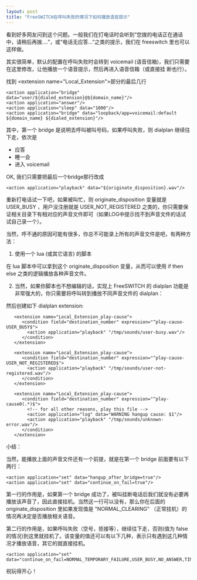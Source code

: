 ```yaml
---
layout: post
title: "FreeSWITCH在呼叫失败的情况下如何播放语音提示"
---
```


看到好多网友问到这个问题。一般我们在打电话时会听到“您拨的电话正在通话中，请稍后再拨....”，或“电话无应答...”之类的提示，我们在 freeswitch 里也可以这样做。

其实很简单，默认的配置在呼叫失败时会转到 voicemail (语音信箱)，我们只需要在这里修改，让他播放一个语音提示，然后再进入语音信箱（或直接挂 断也行）。

找到  &lt;extension name="Local\_Extension"&gt;部分的最后几行

	<action application="bridge" data="user/${dialed_extension}@${domain_name}"/>
	<action application="answer"/>
	<action application="sleep" data="1000"/>
	<action application="bridge" data="loopback/app=voicemail:default ${domain_name} ${dialed_extension}"/>

其中，第一个 bridge 是说明去呼叫被叫号码，如果呼叫失败，则 dialplan 继续往下走，依次是

* 应答
* 睡一会
* 进入 voicemail

OK, 我们只需要把最后一个bridge那行改成

	<action application="playback" data="${originate_disposition}.wav"/>


重新打电话试一下吧，如果被叫忙，则 originate\_disposition 变量就是 USER\_BUSY ，用户没注册就是 USER\_NOT\_REGISTERED 之类的，你只需要保证相关目录下有相对应的声音文件即可（如果LOG中提示找不到声音文件的话试试自己录一个）。

当然，呼不通的原因可能有很多，你总不可能录上所有的声音文件是吧，有两种方法：

1) 使用一个 lua (或其它语言) 的脚本

	<action appliction="lua" data="/tmp/xxx.lua"/>

在 lua 脚本中可以拿到这个 originate\_disposition 变量，从而可以使用 if then else 之类的逻辑播放各种声音文件。


2) 当然，如果你脚本也不想编辑的话，实现上 FreeSWITCH 的 dialplan 功能是非常强大的，你只需要将呼叫转到播放不同声音文件的 dialplan：


	<action application="transfer" data="play-cause-${originate_disposition}"/>


然后创建如下 dialplan extension:

```
   <extension name="Local_Extension_play-cause">
      <condition field="destination_number" expression="^play-cause-USER_BUSY$">
      	<action application="playback" "/tmp/sounds/user-busy.wav"/>
      </condition>
   </extension>

   <extension name="Local_Extension_play-cause">
      <condition field="destination_number" expression="^play-cause-USER_NOT_REGISTERED$">
      	<action application="playback" "/tmp/sounds/user-not-registered.wav"/>
      </condition>
   </extension>

   <extension name="Local_Extension_play-cause">
      <condition field="destination_number" expression="^play-cause0(.*)$">
      	<!-- for all other reasons, play this file -->
      	<action application="log" data="WARNING hangup cause: $1"/>
      	<action application="playback" "/tmp/sounds/unknown-error.wav"/>
      </condition>
   </extension>
```

小结：

当然，能播放上面的声音文件还有一个前提，就是在第一个 bridge 前面要有以下两行：


	<action application="set" data="hangup_after_bridge=true"/>
	<action application="set" data="continue_on_fail=true"/>


第一行的作用是，如果第一个 bridge 成功了，被叫挂断电话后我们就没有必要再播放该声音了，因此直接挂机。当然这一行可以没有，那么你在后面的 originate\_disposition 里如果发现值是 "NORMAL\_CLEARING" （正常挂机）的情况再决定是否播放相关语音。

第二行的作用是，如果呼叫失败（空号，拒接等），继续往下走，否则(值为 false 的情况)到这里就挂机了。该变量的值还可以有以下几种，表示只有遇到这几种情况才播放语音，其它的就直接挂机。

	<action application="set" data="continue_on_fail=NORMAL_TEMPORARY_FAILURE,USER_BUSY,NO_ANSWER,TIMEOUT,NO_ROUTE_DESTINATION"/>

祝玩得开心！
